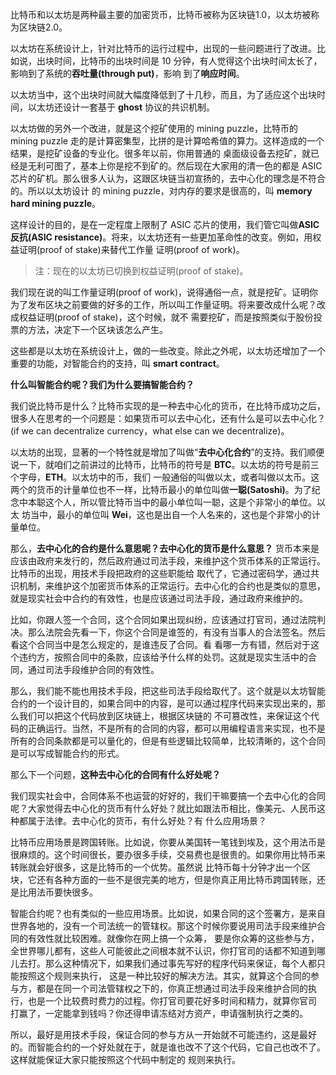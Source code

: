 比特币和以太坊是两种最主要的加密货币，比特币被称为区块链1.0，以太坊被称为区块链2.0。

以太坊在系统设计上，针对比特币的运行过程中，出现的一些问题进行了改进。比如说，出块时间，比特币的出块时间是 10 分钟，有人觉得这个出块时间太长了，影响到了系统的**吞吐量(through put)**，影响
到了**响应时间**。

以太坊当中，这个出块时间就大幅度降低到了十几秒，而且，为了适应这个出块时间，以太坊还设计一套基于 **ghost** 协议的共识机制。

以太坊做的另外一个改进，就是这个挖矿使用的 mining puzzle，比特币的 mining puzzle 走的是计算密集型，比拼的是计算哈希值的算力。这样造成的一个结果，是挖矿设备的专业化。很多年以前，你用普通的
桌面级设备去挖矿，就已经是无利可图了，基本上你是挖不到矿的。然后现在大家用的清一色的都是 ASIC 芯片的矿机。那么很多人认为，这跟区块链当初宣扬的，去中心化的理念是不符合的。所以以太坊设计
的 mining puzzle，对内存的要求是很高的，叫 **memory hard mining puzzle**。

这样设计的目的，是在一定程度上限制了 ASIC 芯片的使用，我们管它叫做**ASIC反抗(ASIC resistance)**。将来，以太坊还有一些更加革命性的改变。例如，用权益证明(proof of stake)来替代工作量
证明(proof of work)。

> 注：现在的以太坊已切换到权益证明(proof of stake)。

我们现在说的叫工作量证明(proof of work)，说得通俗一点，就是挖矿。证明你为了发布区块之前要做的好多的工作，所以叫工作量证明。将来要改成什么呢？改成权益证明(proof of stake)，这个时候，就不
需要挖矿，而是按照类似于股份投票的方法，决定下一个区块该怎么产生。

这些都是以太坊在系统设计上，做的一些改变。除此之外呢，以太坊还增加了一个重要的功能，对智能合约的支持，叫 **smart contract**。

**什么叫智能合约呢？我们为什么要搞智能合约？**

我们说比特币是什么？比特币实现的是一种去中心化的货币，在比特币成功之后，很多人在思考的一个问题是：如果货币可以去中心化，还有什么是可以去中心化？(if we can decentralize currency，what 
else can we decentralize)。

以太坊的出现，显著的一个特性就是增加了叫做“**去中心化合约**”的支持。我们顺便说一下，就咱们之前讲过的比特币，比特币的符号是 **BTC**。以太坊的符号是前三个字母，**ETH**。以太坊中的币，我们
一般通俗的叫做以太，或者叫做以太币。这两个的货币的计量单位也不一样，比特币最小的单位叫做**一聪(Satoshi)**。为了纪念中本聪这个人，所以管比特币当中的最小单位叫一聪，这是个非常小的单位。以太
坊当中，最小的单位叫 **Wei**，这也是出自一个人名来的，这也是个非常小的计量单位。

那么，**去中心化的合约是什么意思呢？去中心化的货币是什么意思？** 货币本来是应该由政府来发行的，然后政府通过司法手段，来维护这个货币体系的正常运行。比特币的出现，用技术手段把政府的这些职能给
取代了，它通过密码学，通过共识机制，来维护这个加密货币体系的正常运行。去中心化的合约也是类似的意思，就是现实社会中合约的有效性，也是应该通过司法手段，通过政府来维护的。

比如，你跟人签一个合同，这个合同如果出现纠纷，应该通过打官司，通过法院判决。那么法院会先看一下，你这个合同是谁签的，有没有当事人的合法签名。然后看这个合同当中是怎么规定的，是谁违反了合同。看
看哪一方有错，然后对于这个违约方，按照合同中的条款，应该给予什么样的处罚。这就是现实生活中的合同，通过司法手段维护合同的有效性。

那么，我们能不能也用技术手段，把这些司法手段给取代了。这个就是以太坊智能合约的一个设计目的，如果合同中的内容，是可以通过程序代码来实现出来的，那么我们可以把这个代码放到区块链上，根据区块链的
不可篡改性，来保证这个代码的正确运行。当然，不是所有的合同的内容，都可以用编程语言来实现，也不是所有的合同条款都是可以量化的，但是有些逻辑比较简单，比较清晰的，这个合同是可以写成智能合约的形式。

那么下一个问题，**这种去中心化的合同有什么好处呢？**

我们现实社会中，合同体系不也运营的好好的，我们干嘛要搞一个去中心化的合同呢？大家觉得去中心化的货币有什么好处？就比如跟法币相比，像美元、人民币这种都属于法律。去中心化的货币，有什么好处？有
什么应用场景？

比特币应用场景是跨国转账。比如说，你要从美国转一笔钱到埃及，这个用法币是很麻烦的。这个时间很长，要办很多手续，交易费也是很贵的。如果你用比特币来转账就会好很多，这是比特币的一个优势。虽然说
比特币每十分钟才出一个区块，它还有各种方面的一些不是很完美的地方，但是你真正用比特币跨国转账，还是比用法币要快很多。

智能合约呢？也有类似的一些应用场景。比如说，如果合同的这个签署方，是来自世界各地的，没有一个司法统一的管辖权。那这个时候你要说用司法手段来维护合同的有效性就比较困难。就像你在网上搞一个众筹，
要是你众筹的这些参与方，全世界哪儿都有，这些人可能彼此之间根本就不认识，你打官司的话都不知道到哪儿去打。那么这种情况下，如果我们通过事先写好的程序代码来保证，每个人都只能按照这个规则来执行，
这是一种比较好的解决方法。其实，就算这个合同的参与方，都是在同一个司法管辖权之下的，你真正想通过司法手段来维护合同的执行，也是一个比较费时费力的过程。你打官司要花好多时间和精力，就算你官司
打赢了，一定能拿到钱吗？你还得申请冻结对方资产，申请强制执行之类的。

所以，最好是用技术手段，保证合同的参与方从一开始就不可能违约，这是最好的。而智能合约的一个好处就在于，就是谁也改不了这个代码，它自己也改不了。这样就能保证大家只能按照这个代码中制定的
规则来执行。